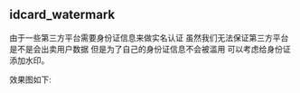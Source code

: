 ## idcard_watermark

由于一些第三方平台需要身份证信息来做实名认证 虽然我们无法保证第三方平台是不是会出卖用户数据 但是为了自己的身份证信息不会被滥用 可以考虑给身份证添加水印。

效果图如下:

